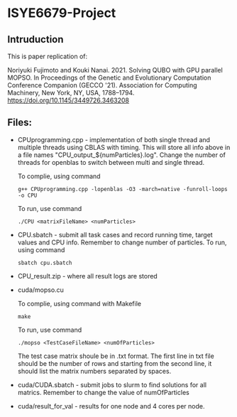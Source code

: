 # ISYE6679-Project
## Intruduction
This is paper replication of:

Noriyuki Fujimoto and Kouki Nanai. 2021. Solving QUBO with GPU parallel MOPSO. In Proceedings of the Genetic and Evolutionary Computation Conference Companion (GECCO '21). Association for Computing Machinery, New York, NY, USA, 1788–1794. https://doi.org/10.1145/3449726.3463208



## Files:


- CPUprogramming.cpp - implementation of both single thread and multiple threads using CBLAS with timing.
  This will store all info above in a file names "CPU_output_${numParticles}.log". Change the number of threads for openblas to switch between multi and single thread.
  
  To complie, using command 
  ```
  g++ CPUprogramming.cpp -lopenblas -O3 -march=native -funroll-loops -o CPU
  ```
  To run, use command
  ```
  ./CPU <matrixFileName> <numParticles>
  ```
  
- CPU.sbatch - submit all task cases and record running time, target values and CPU info. Remember to change number of particles.
  To run, using command
  ```
  sbatch cpu.sbatch
  ```

- CPU_result.zip - where all result logs are stored

  
- cuda/mopso.cu
  
  To complie, using command with Makefile
  ```
  make
  ```
  To run, use command
  ```
  ./mopso <TestCaseFileName> <numOfParticles>
  ```
  The test case matrix shoule be in .txt format. The first line in txt file should be the number of rows and starting from the second line, it should list the matrix numbers separated by spaces.
- cuda/CUDA.sbatch - submit jobs to slurm to find solutions for all matrics. Remember to change the value of numOfParticles

- cuda/result_for_val - results for one node and 4 cores per node.
